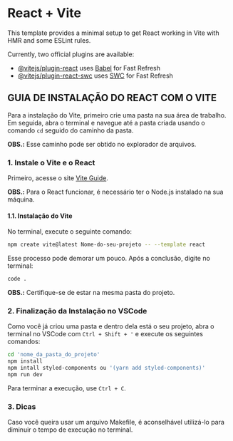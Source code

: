 # React + Vite

This template provides a minimal setup to get React working in Vite with HMR and some ESLint rules.

Currently, two official plugins are available:

- [@vitejs/plugin-react](https://github.com/vitejs/vite-plugin-react/blob/main/packages/plugin-react/README.md) uses [Babel](https://babeljs.io/) for Fast Refresh
- [@vitejs/plugin-react-swc](https://github.com/vitejs/vite-plugin-react-swc) uses [SWC](https://swc.rs/) for Fast Refresh


## GUIA DE INSTALAÇÃO DO REACT COM O VITE

Para a instalação do Vite, primeiro crie uma pasta na sua área de trabalho. Em seguida, abra o terminal e navegue até a pasta criada usando o comando `cd` seguido do caminho da pasta. 

**OBS.:** Esse caminho pode ser obtido no explorador de arquivos.

### 1. Instale o Vite e o React

Primeiro, acesse o site [Vite Guide](https://vite.dev/guide/).

**OBS.:** Para o React funcionar, é necessário ter o Node.js instalado na sua máquina.

#### 1.1. Instalação do Vite

No terminal, execute o seguinte comando:

```sh
npm create vite@latest Nome-do-seu-projeto -- --template react
```

Esse processo pode demorar um pouco. Após a conclusão, digite no terminal:

```sh
code .
```

**OBS.:** Certifique-se de estar na mesma pasta do projeto.

### 2. Finalização da Instalação no VSCode

Como você já criou uma pasta e dentro dela está o seu projeto, abra o terminal no VSCode com `Ctrl + Shift + '` e execute os seguintes comandos:

```sh
cd 'nome_da_pasta_do_projeto'
npm install
npm intall styled-components ou '(yarn add styled-components)'
npm run dev
```

Para terminar a execução, use `Ctrl + C`.

### 3. Dicas

Caso você queira usar um arquivo Makefile, é aconselhável utilizá-lo para diminuir o tempo de execução no terminal.
